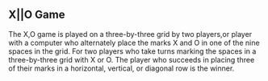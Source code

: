 ## X||O Game
The X,O game is played on a three-by-three grid by two players,or player with a computer
who alternately place the marks X and O in one of the nine spaces in the grid.
For two players who take turns marking the spaces in a three-by-three grid with X or O. 
The player who succeeds in placing three of their marks in a horizontal, vertical, or diagonal row is the winner.
